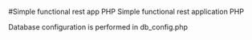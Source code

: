 #Simple functional rest app PHP
Simple functional rest application PHP

Database configuration is performed in db_config.php
